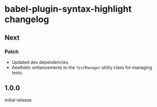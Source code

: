 # babel-plugin-syntax-highlight changelog

## Next

### Patch

- Updated dev dependencies.
- Aesthetic enhancements to the `TestManager` utility class for managing tests.

## 1.0.0

Initial release.
